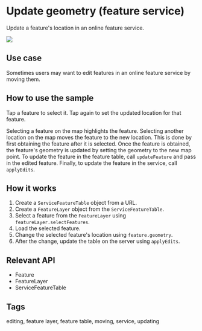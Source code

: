 # Update geometry (feature service)

Update a feature's location in an online feature service.

![](screenshot.png)

## Use case

Sometimes users may want to edit features in an online feature service by moving them.

## How to use the sample

Tap a feature to select it. Tap again to set the updated location for that feature.

Selecting a feature on the map highlights the feature. Selecting another location on the map moves the feature to the new location. This is done by first obtaining the feature after it is selected. Once the feature is obtained, the feature's geometry is updated by setting the geometry to the new map point. To update the feature in the feature table, call `updateFeature` and pass in the edited feature. Finally, to update the feature in the service, call `applyEdits`.

## How it works

1. Create a `ServiceFeatureTable` object from a URL.
2. Create a `FeatureLayer` object from the `ServiceFeatureTable`.
3. Select a feature from the `FeatureLayer` using `featureLayer.selectFeatures`.
4. Load the selected feature.
5. Change the selected feature's location using `feature.geometry`.
6. After the change, update the table on the server using `applyEdits`.

## Relevant API

* Feature
* FeatureLayer
* ServiceFeatureTable

## Tags

editing, feature layer, feature table, moving, service, updating
